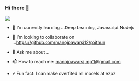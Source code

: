 ### Hi there 👋



![](https://komarev.com/ghpvc/?username=manojpawarsj12)



- 🌱 I’m currently learning ...Deep Learning, Javascript Nodejs
- 👯 I’m looking to collaborate on ...https://github.com/manojpawarsj12/poithun

- 💬 Ask me about ...
- 📫 How to reach me: manojpawarsj.mp11@gmail.com

- ⚡ Fun fact: I can make overfited ml models at ezpz


